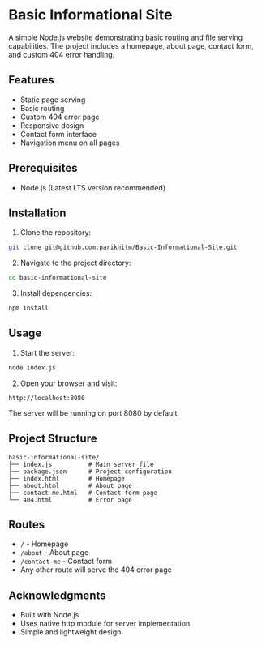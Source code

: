 # Basic Informational Site

A simple Node.js website demonstrating basic routing and file serving capabilities. The project includes a homepage, about page, contact form, and custom 404 error handling.

## Features

- Static page serving
- Basic routing
- Custom 404 error page
- Responsive design
- Contact form interface
- Navigation menu on all pages

## Prerequisites

- Node.js (Latest LTS version recommended)

## Installation

1. Clone the repository:
```bash
git clone git@github.com:parikhitm/Basic-Informational-Site.git
```

2. Navigate to the project directory:
```bash
cd basic-informational-site
```

3. Install dependencies:
```bash
npm install
```

## Usage

1. Start the server:
```bash
node index.js
```

2. Open your browser and visit:
```
http://localhost:8080
```

The server will be running on port 8080 by default.

## Project Structure

```
basic-informational-site/
├── index.js          # Main server file
├── package.json      # Project configuration
├── index.html        # Homepage
├── about.html        # About page
├── contact-me.html   # Contact form page
└── 404.html          # Error page
```

## Routes

- `/` - Homepage
- `/about` - About page
- `/contact-me` - Contact form
- Any other route will serve the 404 error page

## Acknowledgments

- Built with Node.js
- Uses native http module for server implementation
- Simple and lightweight design
